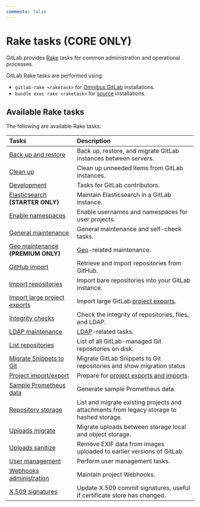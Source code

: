 ```yaml
---
comments: false
---
```


# Rake tasks **(CORE ONLY)**

GitLab provides [Rake](https://ruby.github.io/rake/) tasks for common administration and operational processes.

GitLab Rake tasks are performed using:

- `gitlab-rake <raketask>` for [Omnibus GitLab](https://docs.gitlab.com/omnibus/README.html) installations.
- `bundle exec rake <raketask>` for [source](../install/installation.md) installations.

## Available Rake tasks

The following are available Rake tasks:

| Tasks                                                                                               | Description                                                                               |
|:----------------------------------------------------------------------------------------------------|:------------------------------------------------------------------------------------------|
| [Back up and restore](backup_restore.md)                                                            | Back up, restore, and migrate GitLab instances between servers.                           |
| [Clean up](cleanup.md)                                                                              | Clean up unneeded items from GitLab instances.                                            |
| [Development](../development/rake_tasks.md)                                                         | Tasks for GitLab contributors.                                                            |
| [Elasticsearch](../integration/elasticsearch.md#gitlab-elasticsearch-rake-tasks) **(STARTER ONLY)** | Maintain Elasticsearch in a GitLab instance.                                              |
| [Enable namespaces](features.md)                                                                    | Enable usernames and namespaces for user projects.                                        |
| [General maintenance](../administration/raketasks/maintenance.md)                                   | General maintenance and self-check tasks.                                                 |
| [Geo maintenance](../administration/raketasks/geo.md) **(PREMIUM ONLY)**                            | [Geo](../administration/geo/replication/index.md)-related maintenance.                    |
| [GitHub import](../administration/raketasks/github_import.md)                                       | Retrieve and import repositories from GitHub.                                             |
| [Import repositories](import.md)                                                                    | Import bare repositories into your GitLab instance.                                       |
| [Import large project exports](../development/import_project.md#importing-via-a-rake-task)          | Import large GitLab [project exports](../user/project/settings/import_export.md).         |
| [Integrity checks](../administration/raketasks/check.md)                                            | Check the integrity of repositories, files, and LDAP.                                     |
| [LDAP maintenance](../administration/raketasks/ldap.md)                                    | [LDAP](../administration/auth/ldap/index.md)-related tasks.                                     |
| [List repositories](list_repos.md)                                                                  | List of all GitLab-managed Git repositories on disk.                                      |
| [Migrate Snippets to Git](migrate_snippets.md)                                                      | Migrate GitLab Snippets to Git repositories and show migration status                     |
| [Project import/export](../administration/raketasks/project_import_export.md)                       | Prepare for [project exports and imports](../user/project/settings/import_export.md).     |
| [Sample Prometheus data](generate_sample_prometheus_data.md)                                        | Generate sample Prometheus data.                                                          |
| [Repository storage](../administration/raketasks/storage.md)                                        | List and migrate existing projects and attachments from legacy storage to hashed storage. |
| [Uploads migrate](../administration/raketasks/uploads/migrate.md)                                   | Migrate uploads between storage local and object storage.                                 |
| [Uploads sanitize](../administration/raketasks/uploads/sanitize.md)                                 | Remove EXIF data from images uploaded to earlier versions of GitLab.                      |
| [User management](user_management.md)                                                               | Perform user management tasks.                                                            |
| [Webhooks administration](web_hooks.md)                                                             | Maintain project Webhooks.                                                                |
| [X.509 signatures](x509_signatures.md)                                                              | Update X.509 commit signatures, useful if certificate store has changed.                  |
